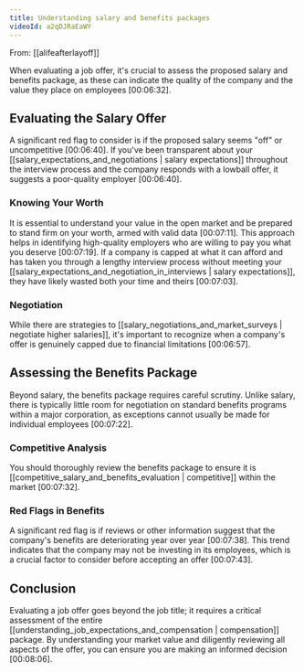 ```yaml
---
title: Understanding salary and benefits packages
videoId: a2qDJRaEaWY
---
```


From: [[alifeafterlayoff]] <br/> 

When evaluating a job offer, it's crucial to assess the proposed salary and benefits package, as these can indicate the quality of the company and the value they place on employees <a class="yt-timestamp" data-t="00:06:32">[00:06:32]</a>.

## Evaluating the Salary Offer

A significant red flag to consider is if the proposed salary seems "off" or uncompetitive <a class="yt-timestamp" data-t="00:06:40">[00:06:40]</a>. If you've been transparent about your [[salary_expectations_and_negotiations | salary expectations]] throughout the interview process and the company responds with a lowball offer, it suggests a poor-quality employer <a class="yt-timestamp" data-t="00:06:40">[00:06:40]</a>.

### Knowing Your Worth
It is essential to understand your value in the open market and be prepared to stand firm on your worth, armed with valid data <a class="yt-timestamp" data-t="00:07:11">[00:07:11]</a>. This approach helps in identifying high-quality employers who are willing to pay you what you deserve <a class="yt-timestamp" data-t="00:07:19">[00:07:19]</a>. If a company is capped at what it can afford and has taken you through a lengthy interview process without meeting your [[salary_expectations_and_negotiation_in_interviews | salary expectations]], they have likely wasted both your time and theirs <a class="yt-timestamp" data-t="00:07:03">[00:07:03]</a>.

### Negotiation
While there are strategies to [[salary_negotiations_and_market_surveys | negotiate higher salaries]], it's important to recognize when a company's offer is genuinely capped due to financial limitations <a class="yt-timestamp" data-t="00:06:57">[00:06:57]</a>.

## Assessing the Benefits Package

Beyond salary, the benefits package requires careful scrutiny. Unlike salary, there is typically little room for negotiation on standard benefits programs within a major corporation, as exceptions cannot usually be made for individual employees <a class="yt-timestamp" data-t="00:07:22">[00:07:22]</a>.

### Competitive Analysis
You should thoroughly review the benefits package to ensure it is [[competitive_salary_and_benefits_evaluation | competitive]] within the market <a class="yt-timestamp" data-t="00:07:32">[00:07:32]</a>.

### Red Flags in Benefits
A significant red flag is if reviews or other information suggest that the company's benefits are deteriorating year over year <a class="yt-timestamp" data-t="00:07:38">[00:07:38]</a>. This trend indicates that the company may not be investing in its employees, which is a crucial factor to consider before accepting an offer <a class="yt-timestamp" data-t="00:07:43">[00:07:43]</a>.

## Conclusion

Evaluating a job offer goes beyond the job title; it requires a critical assessment of the entire [[understanding_job_expectations_and_compensation | compensation]] package. By understanding your market value and diligently reviewing all aspects of the offer, you can ensure you are making an informed decision <a class="yt-timestamp" data-t="00:08:06">[00:08:06]</a>.
